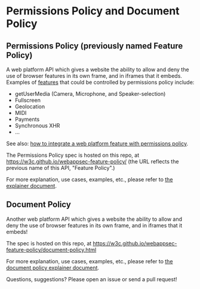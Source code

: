 # Permissions Policy and Document Policy

## Permissions Policy (previously named Feature Policy)

A web platform API which gives a website the ability to allow and deny the use of browser features in its own frame, and in iframes that it embeds. Examples of [features](https://github.com/w3c/webappsec-feature-policy/blob/master/features.md) that could be controlled by permissions policy include:

- getUserMedia (Camera, Microphone, and Speaker-selection)
- Fullscreen
- Geolocation
- MIDI
- Payments
- Synchronous XHR
- ...

See also: [how to integrate a web platform feature with permissions policy](https://github.com/w3c/webappsec-feature-policy/blob/master/integration.md).

The Permissions Policy spec is hosted on this repo, at https://w3c.github.io/webappsec-feature-policy/ (the URL reflects the previous name of this API, "Feature Policy".)

For more explanation, use cases, examples, etc., please refer to [the explainer document](https://github.com/w3c/webappsec-feature-policy/blob/master/permissions-policy-explainer.md).

## Document Policy

Another web platform API which gives a website the ability to allow and deny the use of browser features in its own frame, and in iframes that it embeds!

The spec is hosted on this repo, at https://w3c.github.io/webappsec-feature-policy/document-policy.html

For more explanation, use cases, examples, etc., please refer to [the document policy explainer document](https://github.com/w3c/webappsec-feature-policy/blob/master/document-policy-explainer.md).


Questions, suggestions? Please open an issue or send a pull request!
